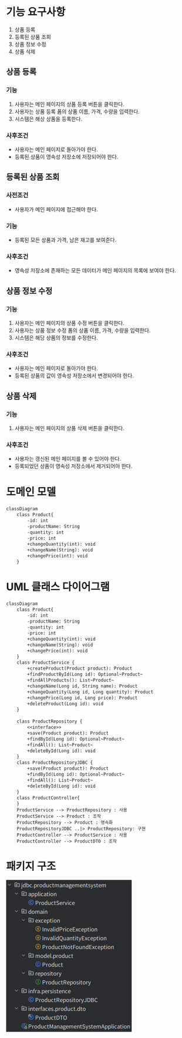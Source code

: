 # 기능 요구사항

1. 상품 등록
2. 등록된 상품 조회
3. 상품 정보 수정
4. 상품 삭제

## 상품 등록

### 기능

1. 사용자는 메인 페이지의 상품 등록 버튼을 클릭한다.
2. 사용자는 상품 등록 폼의 상품 이름, 가격, 수량을 입력한다.
3. 시스템은 해상 상품을 등록한다.

### 사후조건

- 사용자는 메인 페이지로 돌아가야 한다.
- 등록된 상품이 영속성 저장소에 저장되어야 한다.

## 등록된 상품 조회

### 사전조건

- 사용자가 메인 페이지에 접근해야 한다.

### 기능

- 등록된 모든 상품과 가격, 남은 재고를 보여준다.

### 사후조건

- 영속성 저장소에 존재하는 모든 데이터가 메인 페이지의 목록에 보여야 한다.

## 상품 정보 수정

### 기능

1. 사용자는 메인 페이지의 상품 수정 버튼을 클릭한다.
2. 사용자는 상품 정보 수정 폼의 상품 이름, 가격, 수량을 입력한다.
3. 시스템은 해당 상품의 정보를 수정한다.

### 사후조건

- 사용자는 메인 페이지로 돌아가야 한다.
- 등록된 상품의 값이 영속성 저장소에서 변경되어야 한다.

## 상품 삭제

### 기능

1. 사용자는 메인 페이지의 상품 삭제 버튼을 클릭한다.

### 사후조건

- 사용자는 갱신된 메인 페이지를 볼 수 있어야 한다.
- 등록되었던 상품이 영속성 저장소에서 제거되어야 한다.

# 도메인 모델
```mermaid
classDiagram
	class Product{
		-id: int
		-productName: String
		-quantity: int
		-price: int
		+changeQuantity(int): void
		+changeName(String): void
		+changePrice(int): void
	}
```

# UML 클래스 다이어그램
```mermaid
classDiagram
	class Product{
		-id: int
		-productName: String
		-quantity: int
		-price: int
		+changeQuantity(int): void
		+changeName(String): void
		+changePrice(int): void
	}
	class ProductService {
        +createProduct(Product product): Product
        +findProductById(Long id): Optional~Product~
        +findAllProducts(): List~Product~
        +changeName(Long id, String name): Product
        +changeQuantity(Long id, Long quantity): Product
        +changePrice(Long id, Long price): Product
        +deleteProduct(Long id): void
    }

    class ProductRepository {
        <<interface>>
        +save(Product product): Product
        +findById(Long id): Optional~Product~
        +findAll(): List~Product~
        +deleteById(Long id): void
    }
    class ProductRepositoryJDBC {
        +save(Product product): Product
        +findById(Long id): Optional~Product~
        +findAll(): List~Product~
        +deleteById(Long id): void
    }
    class ProductController{
    }
    ProductService --> ProductRepository : 사용
    ProductService --> Product : 조작
    ProductRepository --> Product : 영속화
    ProductRepositoryJDBC ..|> ProductRepository: 구현
    ProductController --> ProductService : 사용
    ProductController --> ProductDTO : 조작
```
# 패키지 구조
![img.png](img.png)